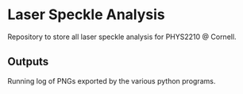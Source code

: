 # Laser Speckle Analysis

Repository to store all laser speckle analysis for PHYS2210 @ Cornell.

## Outputs

Running log of PNGs exported by the various python programs. 
